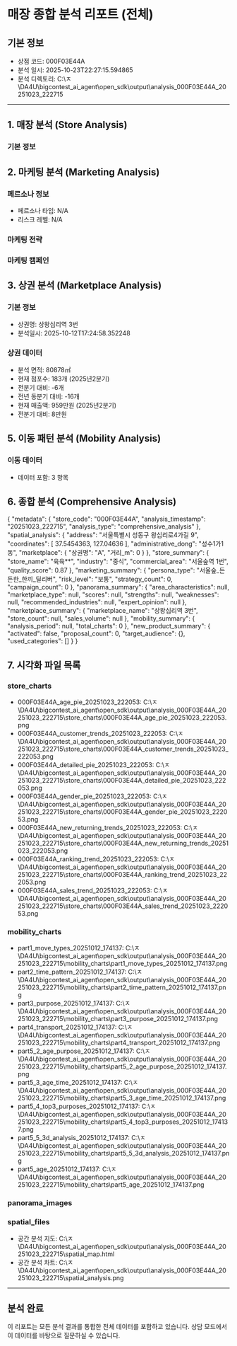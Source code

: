 # 매장 종합 분석 리포트 (전체)

## 기본 정보
- 상점 코드: 000F03E44A
- 분석 일시: 2025-10-23T22:27:15.594865
- 분석 디렉토리: C:\ㅈ\DA4U\bigcontest_ai_agent\open_sdk\output\analysis_000F03E44A_20251023_222715

---

## 1. 매장 분석 (Store Analysis)

### 기본 정보
## 2. 마케팅 분석 (Marketing Analysis)

### 페르소나 정보
- 페르소나 타입: N/A
- 리스크 레벨: N/A

### 마케팅 전략

### 마케팅 캠페인
## 3. 상권 분석 (Marketplace Analysis)

### 기본 정보
- 상권명: 상왕십리역 3번
- 분석일시: 2025-10-12T17:24:58.352248

### 상권 데이터
- 분석 면적: 80878㎡
- 현재 점포수: 183개 (2025년2분기)
- 전분기 대비: -6개
- 전년 동분기 대비: -16개
- 현재 매출액: 959만원 (2025년2분기)
- 전분기 대비: 8만원
## 5. 이동 패턴 분석 (Mobility Analysis)

### 이동 데이터
- 데이터 포함: 3 항목

## 6. 종합 분석 (Comprehensive Analysis)

{
  "metadata": {
    "store_code": "000F03E44A",
    "analysis_timestamp": "20251023_222715",
    "analysis_type": "comprehensive_analysis"
  },
  "spatial_analysis": {
    "address": "서울특별시 성동구 왕십리로4가길 9",
    "coordinates": [
      37.5454363,
      127.04636
    ],
    "administrative_dong": "성수1가1동",
    "marketplace": {
      "상권명": "A",
      "거리_m": 0
    }
  },
  "store_summary": {
    "store_name": "육육**",
    "industry": "중식",
    "commercial_area": "서울숲역 1번",
    "quality_score": 0.87
  },
  "marketing_summary": {
    "persona_type": "서울숲_든든한_한끼_딜리버",
    "risk_level": "보통",
    "strategy_count": 0,
    "campaign_count": 0
  },
  "panorama_summary": {
    "area_characteristics": null,
    "marketplace_type": null,
    "scores": null,
    "strengths": null,
    "weaknesses": null,
    "recommended_industries": null,
    "expert_opinion": null
  },
  "marketplace_summary": {
    "marketplace_name": "상왕십리역 3번",
    "store_count": null,
    "sales_volume": null
  },
  "mobility_summary": {
    "analysis_period": null,
    "total_charts": 0
  },
  "new_product_summary": {
    "activated": false,
    "proposal_count": 0,
    "target_audience": {},
    "used_categories": []
  }
}

## 7. 시각화 파일 목록

### store_charts
- 000F03E44A_age_pie_20251023_222053: C:\ㅈ\DA4U\bigcontest_ai_agent\open_sdk\output\analysis_000F03E44A_20251023_222715\store_charts\000F03E44A_age_pie_20251023_222053.png
- 000F03E44A_customer_trends_20251023_222053: C:\ㅈ\DA4U\bigcontest_ai_agent\open_sdk\output\analysis_000F03E44A_20251023_222715\store_charts\000F03E44A_customer_trends_20251023_222053.png
- 000F03E44A_detailed_pie_20251023_222053: C:\ㅈ\DA4U\bigcontest_ai_agent\open_sdk\output\analysis_000F03E44A_20251023_222715\store_charts\000F03E44A_detailed_pie_20251023_222053.png
- 000F03E44A_gender_pie_20251023_222053: C:\ㅈ\DA4U\bigcontest_ai_agent\open_sdk\output\analysis_000F03E44A_20251023_222715\store_charts\000F03E44A_gender_pie_20251023_222053.png
- 000F03E44A_new_returning_trends_20251023_222053: C:\ㅈ\DA4U\bigcontest_ai_agent\open_sdk\output\analysis_000F03E44A_20251023_222715\store_charts\000F03E44A_new_returning_trends_20251023_222053.png
- 000F03E44A_ranking_trend_20251023_222053: C:\ㅈ\DA4U\bigcontest_ai_agent\open_sdk\output\analysis_000F03E44A_20251023_222715\store_charts\000F03E44A_ranking_trend_20251023_222053.png
- 000F03E44A_sales_trend_20251023_222053: C:\ㅈ\DA4U\bigcontest_ai_agent\open_sdk\output\analysis_000F03E44A_20251023_222715\store_charts\000F03E44A_sales_trend_20251023_222053.png
### mobility_charts
- part1_move_types_20251012_174137: C:\ㅈ\DA4U\bigcontest_ai_agent\open_sdk\output\analysis_000F03E44A_20251023_222715\mobility_charts\part1_move_types_20251012_174137.png
- part2_time_pattern_20251012_174137: C:\ㅈ\DA4U\bigcontest_ai_agent\open_sdk\output\analysis_000F03E44A_20251023_222715\mobility_charts\part2_time_pattern_20251012_174137.png
- part3_purpose_20251012_174137: C:\ㅈ\DA4U\bigcontest_ai_agent\open_sdk\output\analysis_000F03E44A_20251023_222715\mobility_charts\part3_purpose_20251012_174137.png
- part4_transport_20251012_174137: C:\ㅈ\DA4U\bigcontest_ai_agent\open_sdk\output\analysis_000F03E44A_20251023_222715\mobility_charts\part4_transport_20251012_174137.png
- part5_2_age_purpose_20251012_174137: C:\ㅈ\DA4U\bigcontest_ai_agent\open_sdk\output\analysis_000F03E44A_20251023_222715\mobility_charts\part5_2_age_purpose_20251012_174137.png
- part5_3_age_time_20251012_174137: C:\ㅈ\DA4U\bigcontest_ai_agent\open_sdk\output\analysis_000F03E44A_20251023_222715\mobility_charts\part5_3_age_time_20251012_174137.png
- part5_4_top3_purposes_20251012_174137: C:\ㅈ\DA4U\bigcontest_ai_agent\open_sdk\output\analysis_000F03E44A_20251023_222715\mobility_charts\part5_4_top3_purposes_20251012_174137.png
- part5_5_3d_analysis_20251012_174137: C:\ㅈ\DA4U\bigcontest_ai_agent\open_sdk\output\analysis_000F03E44A_20251023_222715\mobility_charts\part5_5_3d_analysis_20251012_174137.png
- part5_age_20251012_174137: C:\ㅈ\DA4U\bigcontest_ai_agent\open_sdk\output\analysis_000F03E44A_20251023_222715\mobility_charts\part5_age_20251012_174137.png
### panorama_images
### spatial_files
- 공간 분석 지도: C:\ㅈ\DA4U\bigcontest_ai_agent\open_sdk\output\analysis_000F03E44A_20251023_222715\spatial_map.html
- 공간 분석 차트: C:\ㅈ\DA4U\bigcontest_ai_agent\open_sdk\output\analysis_000F03E44A_20251023_222715\spatial_analysis.png

---

## 분석 완료
이 리포트는 모든 분석 결과를 통합한 전체 데이터를 포함하고 있습니다.
상담 모드에서 이 데이터를 바탕으로 질문하실 수 있습니다.
